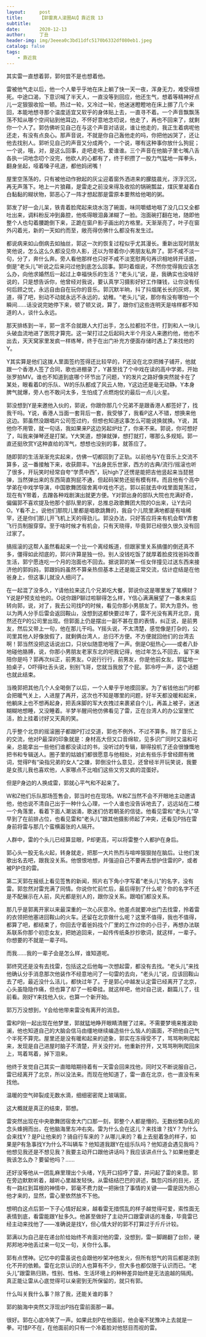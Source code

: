 ```yaml
---
layout:     post
title:      【郭雷真人滚圈AU】靠近我 13
subtitle:   
date:       2020-12-13
author:     丁丑
header-img: img/3eeea0c3bd11dfc5170b6332df080eb1.jpeg
catalog: false
tags:
    - 靠近我
---
```



其实雷一直想着郭，郭何尝不是也想着他。

雷被他气走以后，他一个人晕乎乎地在床上躺了快一天一夜，浑身无力，难受得想死。中途口渴，下意识喊了半天人，一直没等到回应，他还生气，想着等精神好点儿一定狠狠收拾一顿。热过一轮，又冷过一轮，他迷迷瞪瞪地在床上挪了几个来回，本能地想寻那个温度适宜又软乎的身体贴上去，一直寻不着。一个声音飘飘荡荡不知从哪个空间钻到他耳边，不怀好意地念叨说，他走了，再也不回来了，就剩你一个人了。郭仿佛听见自己在与这个声音对话说，谁让他走的，我正生着病呢他还走，有没有点良心。那声音说，不就是你自己轰他走的吗，你把他凶哭了，还让他去找别人。郭听见自己的声音又分成两个，一个说，哪有这种事你放什么狗屁；一个说，哦，对，是这么回事，走吧走吧，爱谁谁。三个声音在他脑子里七嘴八舌各执一词地念叨个没完，他砍人的心都有了，终于积攒了一股力气猛地一挥拳头，翻身坐起，哑着嗓子吼道，都他妈闭嘴！

屋里空荡荡的，只有被他动作掀起的灰尘迎着窗外洒进来的朦胧晨光，浮浮沉沉，再无声落下。地上一片狼藉，是雷走之前没来得及收拾的锅碗瓢盆，煤灰里凝着白白黏黏的糊状物，郭恶心了一阵才想起那是雷原本要熬给他喝的粥。

郭发了好一会儿呆，铁青着脸爬起来烧水泡了碗面，味同嚼蜡地咽了没几口又全都吐出来，调料粉反冲到鼻腔，他咳得眼泪鼻涕糊了一脸。泡面碗打翻在地，随即他整个人也勾着腰跪倒下来，正跪在窗户影子画出的方格里。天渐渐亮了，叶子在窗外闪着光，新的一天如约而至，敞亮得仿佛什么都没有发生过。

都说病来如山倒病去如抽丝，郭这一次的恢复过程似乎尤其漫长。重新出现时朋友笑他说，怎么这么久都没见你人影，还以为带着你小男朋友私奔了。郭不咸不淡一句，分了，奔什么奔。旁人看他那样也只好不咸不淡宽慰两句再识相地转开话题，倒是“老头儿”听说之后来问过他到底怎么回事。郭叼着烟说，不然你觉得我应该怎么办，向他求婚然后一起过上幸福快乐的生活？“老头儿”说，是，我确实也没啥好说的，只是想告诉你，他曾经对我说，要认真学习摄影好好工作赚钱，让你没有任何后顾之忧，永远自由自在玩你的音乐。郭沉默半晌，抖了抖烟尾长长的灰烬，笑道，得了吧，别动不动就永远不永远的，幼稚。“老头儿”说，那你有没有哪怕一个瞬间……话没说完她停下来，顿了顿又说，算了，跟你们这些连明天是啥样都不知道的人，谈什么永远。

那天排练到一半，郭一言不合就跟人大打出手，怎么拉都拉不住，打到和人一块儿头破血流地进了医院才算完。这一架打过之后起码大半个月没人来邀约他，他也不出去，天天窝家里发疯一样练琴，终于在出门补充方便面存储时遇上了来找他的Y。

Y其实算是他们这拨人里面签约签得还比较早的，P还没在北京把摊子铺开，他就跟一个香港人签了合同，歌也进棚录了，Y甚至找了个中戏在读的高中学弟，开始张罗拍MV。谁也不知道到底哪个环节出了问题，Y的发片之路好像突然就卡在了某处，眼看着D的乐队、W的乐队都成了风云人物，Y这边还是毫无动静。Y本身脾气就爆，旁人也不敢问太多，生怕成了点燃炮仗的最后一点儿火星。

郭没想到Y是来邀他入伙的，郭说，你跟你那几个兄弟不是跟香港人都签好了，找我干吗。Y说，香港人当面一套背后一套，我受够了，我看P这人不错，想换来他这边。郭虽然没跟唱片公司签过约，但想也知道这事怎么可能说换就换。Y说，其他你不用管，就一句话，我如果来P这边另起炉灶了，你来不来。郭说，你可想好了，叫我来弹琴还是打架。Y大笑道，想弹就弹，想打就打，哪那么多规矩。郭一直还挺欣赏Y这种直给的浑气，想想也没别的事，就答应了。

随即郭的生活渐渐充实起来，仿佛一切都回到了正轨。以前他与Y在音乐上交流不算多，这一番接触下来，收获颇丰。Y出身民乐世家，西方的古典/流行/摇滚也听了很多，开玩笑时经常自夸“学贯中西”，玩high了还愣是能把吉他竖起来当琵琶弹，当然弹出来的东西简直狗屁不通，但起码架势还挺有模有样。而且他有个高中学弟在中戏学导演，中国歌舞团宿舍离中戏也不远，郭以前就去中戏里面晃荡过，现在有Y带着，去蹭各种戏剧演出就更方便。Y对郭出身的部队大院也充满好奇，偏偏郭不喜欢提及他那个部队里的家，总推总政歌舞团大院的O出来，让Y去问O。Y看不上，说他们那院儿里都是唱歌跳舞的，我自个儿院里满地都是有啥稀罕，还是你们那儿开飞机上天的得劲儿。郭没办法，只好答应将来有机会帮Y弄套飞行员制服穿穿。至于啥时候才有机会，只有天晓得，毕竟郭已经很久很久没有回过家了。

搞摇滚的这帮人虽然看起来一个比一个离经叛道，但跟家里关系搞僵的倒还真不多，僵得如此彻底的，郭兴许算是独一份。别人没钱吃饭了就厚着脸皮找爸妈改善生活，郭宁愿连吃一个月的泡面也不回去。据说郭的某一任女伴撞见过送东西来接济他的郭妈妈，郭跟妈妈虽然不算亲热但基本上还是能正常交流，估计症结是在他爸身上，但这事儿就没人细问了。

在一起混了没多久，Y请他拉来这几个兄弟吃大餐，郭说你这是哪里发了笔横财？Y说是P预支给他的。O说你跟P聊过啦聊得怎么样，Y信心满满展望了一番未来后转向郭，说，对了，我去公司找P的时候，看见你那小男朋友了。郭大为意外。他以为两人分手后雷会返回鞍山，没想到这都快要过年了，雷不光没有离开北京，竟然还在P的公司里出现。但郭面上仍是摆出一副不甚在意的表情，纠正说，是前男友，然后又带上一句，他在那儿干吗。Y摇头说，不太清楚，感觉像是打杂的，公司里其他人好像放假了，就剩俩台湾人，总归不方便。不方便就回他们的台湾去啊！郭当然没把这话说出口，只状似随意地哦了一声。倒是O挺热心——或者八卦地碰他胳膊，说，你那小男朋友老家东北的吧我记得，他过年怎么不回去，留下来陪你是吗？郭再次纠正，前男友。O说行行行，前男友，你是他前女友。郭猛地一拍桌子，O吓得吐舌头说，别别飞哥，您就当我放了个屁。郭冷哼一声，这个话题也就此结束。

当晚郭把其他几个人全喝倒了以后，一个人晕乎乎地摸回家。为了省钱他出门时都会把暖气关上，人进屋了再开，这次也不知是哪里的问题，好半天都没暖和起来，他躺床上也不想再起身，把丢床脚的军大衣拽过来裹紧自个儿，再盖上被子，迷迷糊糊地想睡，又没睡着。半梦半醒间他仿佛看见了雷，正在台湾人的办公室里忙活，脸上挂着讨好又天真的笑。

几乎整个北京的摇滚圈子都跟P打过交道，郭也不例外，不过不算多。除了音乐上的交流，他对P最深的印象就是：身材高大但又口音绵软，见多识广同时又温和可亲，总能拿出一些他们谁都没读过的书，没听过的专辑，聊得投机了还会很慷慨地把书和专辑送人。圈子里的姑娘们都很愿意与他相处，对此有些乐手曾经颇有微词，觉得P有“染指兄弟的女人”之嫌，郭倒没什么意见，还曾经半开玩笑说，我要是女孩儿我也喜欢他，人家哪点不比咱们这些又穷又疯的混蛋好。

但是P身边的人换成雷，郭就心平气和不起来了。

W和Z他们乐队那场签售会，郭当时也在现场。W和Z当然不会不开眼地主动邀请他，他也说不清自己出于一种什么心理，一个人谁也没告诉地去了，远远站在二楼一个角落里，看着下面人潮汹涌，歌迷们仿若朝圣的信徒。他看见雷和“老头儿”早早到了在前排占位，也看见雷和“老头儿”跟其他摄影师起了冲突，还看见P挡在雷身前将雷与那几个蛮横嚣张的人隔开。

人群中，雷的个头儿已经算显眼，P却更高，可以将雷整个人都护在身后。

郭心头一股无名火起，转身就走，把那一大片热烈与喧哗狠狠抛在脑后。让他们发歌出名去吧，跟我没关系。他恨恨地想，并强迫自己不要再去想护住雷的P，或者被P护住的雷。

第二天郭在报纸上看见签售的新闻，照片右下角小字写着“老头儿”的名字，没有雷。郭忽然对雷充满了同情。你说你忙前忙后，最后得到了什么呢？你的名字不还是不配展示在人前，风光都是别人的，跟你没关系。跟咱们都没关系。

那几乎是郭离开家以来最深重的一次心灰意冷。他差点就要冲出门去找雷，拎着雷的衣领把他塞进回鞍山的火车。还留在北京做什么呢？这里不值得，我也不值得，都算了吧，都结束了，你回去守着爸妈找个厂里的工作过你的小日子，再想办法联系联系你那个初恋女友，把她追回来，一起传传纸条抄抄歌词，就这样，一辈子。你想要的不就是一辈子吗。

而我……我的一辈子会是怎么样，谁知道呢。

郭终究还是没有去找雷，包括这之后他每一次想起雷，都没有去找。“老头儿”来找他确认分手消息那次他装作不经意地问了一句雷的去向，“老头儿”说，应该回鞍山去了吧，最近没什么活儿，都快过年了。于是郭心中越发认定雷已经离开了北京，心头虽隐隐作痛，但也算了却了一桩牵挂。就这样吧，他对自己说，翻篇儿了，往前看。刚好Y来找他入伙，也算一个新开始。

郭万万没想到，Y会给他带来雷没有离开的消息。

雷和P刚一起出现在他梦里，郭就猛地睁开眼睛清醒了过来。不需要梦境来推波助澜，他也知道自己的大脑会信马由缰地继续编造些什么恼人的画面，不把他自己气个半死不算完。屋里还是没有暖和起来的迹象，郭实在冻得受不了，骂骂咧咧爬起来，发现是自己进屋时脑子不清楚，开关没拧对。他重新拧开，又骂骂咧咧爬回床上，骂着骂着，掉下泪来。

他终于发觉自己其实一直暗暗期待着有一天雷会回来找他，同时又不断说服自己，雷已经离开了北京，所以没法来。而现在他知道了，雷一直在北京，也一直没有来找他。

温暖的空气碎裂成无数水滴，细细密密爬上玻璃窗。

这大概就是真正的结束，郭想。

雷突然出现在中央歌舞团宿舍大门口那一刻，郭整个人都是懵的。无数纷繁杂乱的念头蜂拥而出，在他脑海里左冲右突。雷为什么会在这儿？来找谁？找Y？为什么会来找Y？是P让他来的？骑自行车来的？从哪儿来的？看上去挺着急的样子，如果是P有急事找Y为什么不叫辆车？他知道我跟Y在组乐队吗？他知道会遇见我吗？他想见我还是不想见我？我要主动开口跟他讲话吗？我应该讲点什么？如果他要走我该怎么办？要留他吗？……

还好没等他从一团乱麻里理出个头绪，Y先开口招呼了雷，并问起了雷的来意。郭在旁边默默听着，越听心里越发轻快。从雷结结巴巴的讲述，飘忽闪烁的目光，还有一路红到耳根的神情中，郭毫不费力就一把揪住了事情的关键——雷是因为担心他才来的，显然，雷心里依然放不下他。

想明白这点后郭一下子心情好起来，越看雷无措慌乱的样子越觉得可爱，索性面无表情到底，看雷能跟Y扯多久。他甚至做好了主动开口跟雷讲话的准备，毕竟雷已经主动来找他了——准确说是找Y，但心情大好的郭不打算过于斤斤计较。

郭满以为自己是在递台阶给始终不肯面对他的雷，没想到，雷一脚踢翻了台阶，硬邦邦地冲他丢过来一句又一句，关你什么事。

郭有点愣神。记忆中的雷虽说也会跟他吵架冲他发火，但所有怒气的背后都是浓到化不开的依赖。雷在北京认识的人也算有不少，但大多也都仅限于认识而已。“老头儿”跟雷熟归熟，性别、性格、生活环境上的种种差异始终是无法逾越的隔阂。真正能让雷从心底觉得可以亲密到无所保留的，就只有郭。

什么叫关我什么事？除了我，还能关谁的事？

郭的脑海中突然又浮现出P挡在雷前面那一幕。

很好。郭在心底冷笑了一声。如果此刻P在他面前，他会毫不犹豫冲上去就是一拳。可惜P不在，在他面前的只有一个冷着脸对他怒目而视的雷。

